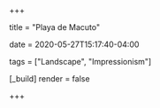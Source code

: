 +++

title = "Playa de Macuto"

date = 2020-05-27T15:17:40-04:00

tags = ["Landscape", "Impressionism"]

[_build]
	render = false

+++

